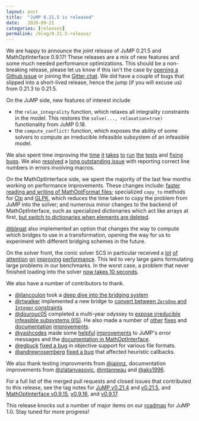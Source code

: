 ```yaml
---
layout: post
title:  "JuMP 0.21.5 is released"
date:   2020-09-21
categories: [releases]
permalink: /blog/0.21.5-release/
---
```


We are happy to announce the joint release of JuMP 0.21.5 and MathOptInterface
0.9.17! These releases are a mix of new features and some much needed
performance optimizations. This should be a non-breaking release, please let us
know if this isn't the case by [opening a Github issue](https://github.com/jump-dev/JuMP.jl/issues/new/choose)
or joining the [Gitter chat](https://gitter.im/JuliaOpt/JuMP-dev). We did have
a couple of bugs that slipped into a short-lived release, hence the jump (if you
will excuse us) from 0.21.3 to 0.21.5.

On the JuMP side, new features of interest include
* the `relax_integrality` function, which relaxes all integrality constraints in
the model. This restores the `solve(..., relaxation=true)` functionality from
JuMP 0.18.
* the `compute_conflict!` function, which exposes the ability of some solvers to
compute an irreducible infeasible subsystem of an infeasible model.

We also spent time improving the [time](https://github.com/jump-dev/JuMP.jl/pull/2279)
[it](https://github.com/jump-dev/JuMP.jl/pull/2284)
[takes](https://github.com/jump-dev/JuMP.jl/pull/2285)
[to](https://github.com/jump-dev/JuMP.jl/pull/2286)
[run](https://github.com/jump-dev/JuMP.jl/pull/2303)
[the](https://github.com/jump-dev/JuMP.jl/pull/2306)
[tests](https://github.com/jump-dev/JuMP.jl/pull/2307) and
[fixing bugs](https://github.com/jump-dev/JuMP.jl/pull/2271). We also
[resolved](https://github.com/jump-dev/JuMP.jl/pull/2276) a
[long outstanding issue](https://github.com/jump-dev/JuMP.jl/issues/1174) with
reporting correct line numbers in errors involving macros.

On the MathOptInterface side, we spent the majority of the last few months
working on performance improvements. These changes include: [faster reading and
writing of MathOptFormat files](https://github.com/jump-dev/MathOptInterface.jl/pull/1111);
specialized `copy_to` methods for [Clp](https://github.com/jump-dev/Clp.jl/pull/94)
and [GLPK](https://github.com/jump-dev/GLPK.jl/pull/143), which reduces the time
taken to copy the problem from JuMP into the solver; and numerous minor changes
to the backend of MathOptInterface, such as specialized dictionaries which act
like arrays at first, [but switch to dictionaries when elements are deleted](https://github.com/jump-dev/MathOptInterface.jl/pull/1142).

[@blegat](https://github.com/blegat) also implemented an option that changes the
way to compute which bridges to use in a transformation, opening the way for us
to experiment with different bridging schemes in the future.

On the solver front, the conic solver SCS in particular received a
[lot](https://github.com/jump-dev/SCS.jl/pull/182)
[of](https://github.com/jump-dev/SCS.jl/pull/185)
[attention](https://github.com/jump-dev/SCS.jl/pull/189)
[on](https://github.com/jump-dev/SCS.jl/pull/191)
[improving](https://github.com/jump-dev/SCS.jl/pull/192)
[performance](https://github.com/jump-dev/SCS.jl/pull/196). This led to very
large gains formulating large problems in our benchmarks. In the worst case, a
problem that never finished loading into the solver [now takes 10 seconds](https://github.com/jump-dev/SCS.jl/issues/181).

We also have a number of contributors to thank.
* [@ilancoulon](https://github.com/ilancoulon) took a [deep dive into the bridging system](https://github.com/jump-dev/MathOptInterface.jl/pull/1101)
* [@rtwalker](https://github.com/rtwalker) implemented a new bridge to [convert
between `ZeroOne` and `Integer` constraints](https://github.com/jump-dev/MathOptInterface.jl/pull/1099)
* [@dourouc05](https://github.com/dourouc05) completed a multi-year odyssey
to [expose irreducible infeasible subsystems (IIS)](https://github.com/jump-dev/JuMP.jl/pull/2300).
He also made a number of [other](https://github.com/jump-dev/MathOptInterface.jl/pull/1149)
[fixes](https://github.com/jump-dev/JuMP.jl/pull/2317)
and [documentation](https://github.com/jump-dev/JuMP.jl/pull/2316)
[improvements](https://github.com/jump-dev/JuMP.jl/pull/2264).
* [@yashcodes](https://github.com/yashcodes) made some [helpful](https://github.com/jump-dev/JuMP.jl/pull/2222)
[improvements](https://github.com/jump-dev/JuMP.jl/pull/2203) to JuMP's error
messages and the [documentation in MathOptInterface](https://github.com/jump-dev/MathOptInterface.jl/pull/1050).
* [@egbuck](https://github.com/egbuck) [fixed a bug](https://github.com/jump-dev/MathOptInterface.jl/pull/1124)
in objective support for various file formats.
* [@andrewrosemberg](https://github/com/andrewrosemberg) [fixed a bug](https://github.com/jump-dev/JuMP.jl/pull/2319)
that affected heuristic callbacks.

We also thank testing improvments from [@iainnz](https://github/com/iainnz),
documentation improvements from  [@zlatanvasovic](https://github/com/zlatanvasovic),
[@mtanneau](https://github/com/mtanneau) and [@aks1996](https://github/com/aks1996).

For a full list of the merged pull requests and closed issues that contributed
to this release, see the tag notes for [JuMP v0.21.4](https://github.com/jump-dev/JuMP.jl/releases/tag/v0.21.4)
and [v0.21.5](https://github.com/jump-dev/JuMP.jl/releases/tag/v0.21.5),
and [MathOptInterface v0.9.15](https://github.com/jump-dev/MathOptInterface.jl/releases/tag/v0.9.15),
[v0.9.16](https://github.com/jump-dev/MathOptInterface.jl/releases/tag/v0.9.16),
and [v0.9.17](https://github.com/jump-dev/MathOptInterface.jl/releases/tag/v0.9.17).

This release knocks out a number of major items on our
[roadmap](https://jump.dev/JuMP.jl/v0.21.5/roadmap/) for JuMP 1.0. Stay
tuned for more progress!
